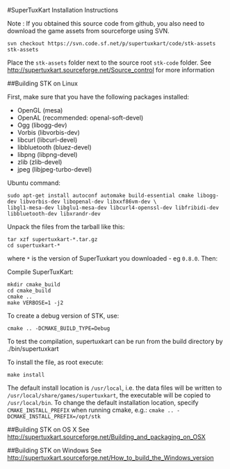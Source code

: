 #SuperTuxKart Installation Instructions

Note : If you obtained this source code from github, you also need to download the game assets from sourceforge using SVN.

`svn checkout https://svn.code.sf.net/p/supertuxkart/code/stk-assets stk-assets`

Place the `stk-assets` folder next to the source root `stk-code` folder.
See <http://supertuxkart.sourceforge.net/Source_control> for more information


##Building STK on Linux

First, make sure that you have the following packages installed:

  * OpenGL (mesa)
  * OpenAL (recommended: openal-soft-devel)
  * Ogg    (libogg-dev)
  * Vorbis (libvorbis-dev)
  * libcurl (libcurl-devel)
  * libbluetooth (bluez-devel)
  * libpng (libpng-devel)
  * zlib (zlib-devel)
  * jpeg (libjpeg-turbo-devel)

Ubuntu command:

```
sudo apt-get install autoconf automake build-essential cmake libogg-dev libvorbis-dev libopenal-dev libxxf86vm-dev \
libgl1-mesa-dev libglu1-mesa-dev libcurl4-openssl-dev libfribidi-dev libbluetooth-dev libxrandr-dev
```
  
Unpack the files from the tarball like this:

```
tar xzf supertuxkart-*.tar.gz
cd supertuxkart-*
```

where `*` is the version of SuperTuxkart you downloaded - eg `0.8.0`. Then:


Compile SuperTuxKart:

```
mkdir cmake_build
cd cmake_build
cmake ..
make VERBOSE=1 -j2
```

To create a debug version of STK, use:

`cmake .. -DCMAKE_BUILD_TYPE=Debug`

To test the compilation, supertuxkart can be run from the build
directory by ./bin/supertuxkart 

To install the file, as root execute:

`make install`

The default install location is `/usr/local`, i.e. the data files will
be written to `/usr/local/share/games/supertuxkart`, the executable
will be copied to `/usr/local/bin`. To change the default installation
location, specify `CMAKE_INSTALL_PREFIX` when running cmake, e.g.:
`cmake .. -DCMAKE_INSTALL_PREFIX=/opt/stk`

  
##Building STK on OS X
See <http://supertuxkart.sourceforge.net/Building_and_packaging_on_OSX>


##Building STK on Windows
See <http://supertuxkart.sourceforge.net/How_to_build_the_Windows_version>
